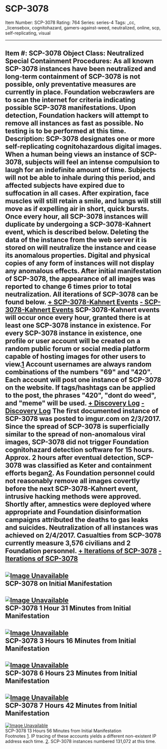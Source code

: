 # SCP-3078
Item Number: SCP-3078
Rating: 764
Series: series-4
Tags: _cc, _licensebox, cognitohazard, gamers-against-weed, neutralized, online, scp, self-replicating, visual

---

**Item #:** SCP-3078
**Object Class:** Neutralized
**Special Containment Procedures:** As all known SCP-3078 instances have been neutralized and long-term containment of SCP-3078 is not possible, only preventative measures are currently in place. Foundation webcrawlers are to scan the internet for criteria indicating possible SCP-3078 manifestations. Upon detection, Foundation hackers will attempt to remove all instances as fast as possible. No testing is to be performed at this time.
**Description:** SCP-3078 designates one or more self-replicating cognitohazardous digital images. When a human being views an instance of SCP-3078, subjects will feel an intense compulsion to laugh for an indefinite amount of time. Subjects will not be able to inhale during this period, and affected subjects have expired due to suffocation in all cases. After expiration, face muscles will still retain a smile, and lungs will still move as if expelling air in short, quick bursts. Once every hour, all SCP-3078 instances will duplicate by undergoing a SCP-3078-Kahnert event, which is described below. Deleting the data of the instance from the web server it is stored on will neutralize the instance and cease its anomalous properties. Digital and physical copies of any form of instances will not display any anomalous effects.
After initial manifestation of SCP-3078, the appearance of all images was reported to change 6 times prior to total neutralization. All iterations of SCP-3078 can be found below.
[\+ SCP-3078-Kahnert Events](javascript:;)
[\- SCP-3078-Kahnert Events](javascript:;)
SCP-3078-Kahnert events will occur once every hour, granted there is at least one SCP-3078 instance in existence. For every SCP-3078 instance in existence, one profile or user account will be created on a random public forum or social media platform capable of hosting images for other users to view.[1](javascript:;) Account usernames are always random combinations of the numbers "69" and "420". Each account will post one instance of SCP-3078 on the website. If tags/hashtags can be applied to the post, the phrases "420", "dont do weed", and "meme" will be used.
[\+ Discovery Log](javascript:;)
[\- Discovery Log](javascript:;)
The first documented instance of SCP-3078 was posted to imgur.com on 2/3/2017. Since the spread of SCP-3078 is superficially similar to the spread of non-anomalous viral images, SCP-3078 did not trigger Foundation cognitohazard detection software for 15 hours. Approx. 2 hours after eventual detection, SCP-3078 was classified as Keter and containment efforts began[2](javascript:;). As Foundation personnel could not reasonably remove all images covertly before the next SCP-3078-Kahnert event, intrusive hacking methods were approved. Shortly after, amnestics were deployed where appropriate and Foundation disinformation campaigns attributed the deaths to gas leaks and suicides. Neutralization of all instances was achieved on 2/4/2017. Casualties from SCP-3078 currently measure 3,576 civilians and 2 Foundation personnel.
[\+ Iterations of SCP-3078](javascript:;)
[\- Iterations of SCP-3078](javascript:;)  
---  
[![Image Unavailable](https://scp-wiki.wdfiles.com/local--files/scp-3078/ohno1new.png)](/ohno1new.png)  
SCP-3078 on Initial Manifestation  
---  
[![Image Unavailable](https://scp-wiki.wdfiles.com/local--files/scp-3078/ohno2new.png)](/ohno2new.png)  
SCP-3078 1 Hour 31 Minutes from Initial Manifestation  
---  
[![Image Unavailable](https://scp-wiki.wdfiles.com/local--files/scp-3078/ohno3new.png)](/ohno3new.png)  
SCP-3078 3 Hours 16 Minutes from Initial Manifestation  
---  
[![Image Unavailable](https://scp-wiki.wdfiles.com/local--files/scp-3078/ohno4new.png)](/ohno4new.png)  
SCP-3078 6 Hours 23 Minutes from Initial Manifestation  
---  
[![Image Unavailable](https://scp-wiki.wdfiles.com/local--files/scp-3078/ohno5new.png)](/ohno5new.png)  
SCP-3078 7 Hours 42 Minutes from Initial Manifestation  
---  
[![Image Unavailable](https://scp-wiki.wdfiles.com/local--files/scp-3078/ohno6new.png)](/ohno6new.png)  
SCP-3078 13 Hours 56 Minutes from Initial Manifestation  
Footnotes
[1](javascript:;). IP tracing of these accounts yields a different non-existent IP address each time.
[2](javascript:;). SCP-3078 instances numbered 131,072 at this time.
